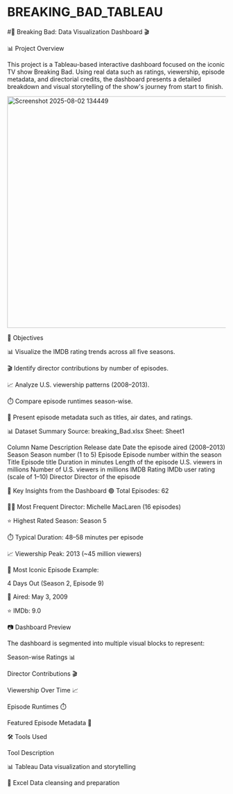 # BREAKING_BAD_TABLEAU

#🧪 Breaking Bad: Data Visualization Dashboard 🎬


📊 Project Overview

This project is a Tableau-based interactive dashboard focused on the iconic TV show Breaking Bad. Using real data such as ratings, viewership, episode metadata, and directorial credits, the dashboard presents a detailed breakdown and visual storytelling of the show's journey from start to finish.

<img width="1143" height="533" alt="Screenshot 2025-08-02 134449" src="https://github.com/user-attachments/assets/4f7ebdf2-7ab9-4e16-9ac4-4c3c5bffe062" />


🎯 Objectives

📊 Visualize the IMDB rating trends across all five seasons.


🎬 Identify director contributions by number of episodes.


📈 Analyze U.S. viewership patterns (2008–2013).


⏱️ Compare episode runtimes season-wise.


📅 Present episode metadata such as titles, air dates, and ratings.

📊 Dataset Summary
Source: breaking_Bad.xlsx
Sheet: Sheet1

Column Name	Description
Release date	Date the episode aired (2008–2013)
Season	Season number (1 to 5)
Episode	Episode number within the season
Title	Episode title
Duration in minutes	Length of the episode
U.S. viewers in millions	Number of U.S. viewers in millions
IMDB Rating	IMDb user rating (scale of 1–10)
Director	Director of the episode

🧠 Key Insights from the Dashboard
🟢 Total Episodes: 62

🧑‍🎬 Most Frequent Director: Michelle MacLaren (16 episodes)

⭐ Highest Rated Season: Season 5

⏱️ Typical Duration: 48–58 minutes per episode

📈 Viewership Peak: 2013 (~45 million viewers)

🧪 Most Iconic Episode Example:

4 Days Out (Season 2, Episode 9)

📅 Aired: May 3, 2009

⭐ IMDb: 9.0

📷 Dashboard Preview


The dashboard is segmented into multiple visual blocks to represent:


Season-wise Ratings 📊


Director Contributions 🎬


Viewership Over Time 📈


Episode Runtimes ⏱️


Featured Episode Metadata 🧾


🛠️ Tools Used

Tool	Description

📊 Tableau	Data visualization and storytelling

📗 Excel	Data cleansing and preparation


